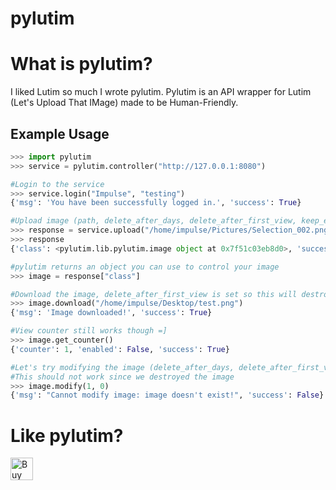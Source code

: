 # pylutim

<b>What is pylutim?</b>
===================
I liked Lutim so much I wrote pylutim. Pylutim is an API wrapper for
Lutim (Let's Upload That IMage) made to be Human-Friendly.

## Example Usage

```py
>>> import pylutim
>>> service = pylutim.controller("http://127.0.0.1:8080")

#Login to the service
>>> service.login("Impulse", "testing")
{'msg': 'You have been successfully logged in.', 'success': True}

#Upload image (path, delete_after_days, delete_after_first_view, keep_exif_tags, encrypt_image)
>>> response = service.upload("/home/impulse/Pictures/Selection_002.png", 1, 1, 0, 1)
>>> response
{'class': <pylutim.lib.pylutim.image object at 0x7f51c03eb8d0>, 'success': True}

#pylutim returns an object you can use to control your image
>>> image = response["class"]

#Download the image, delete_after_first_view is set so this will destroy the image
>>> image.download("/home/impulse/Desktop/test.png")
{'msg': 'Image downloaded!', 'success': True}

#View counter still works though =]
>>> image.get_counter()
{'counter': 1, 'enabled': False, 'success': True}

#Let's try modifying the image (delete_after_days, delete_after_first_view)
#This should not work since we destroyed the image
>>> image.modify(1, 0)
{'msg': "Cannot modify image: image doesn't exist!", 'success': False}
```

<b>Like pylutim?</b>
======================

<a href='https://ko-fi.com/M4M4LOV3' target='_blank'><img height='36' style='border:0px;height:36px;' src='https://az743702.vo.msecnd.net/cdn/kofi4.png?v=0' border='0' alt='Buy Me a Coffee at ko-fi.com' /></a>
